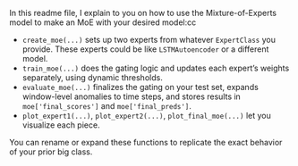 In this readme file, I explain to you on how to use the Mixture-of-Experts model to make an MoE with your desired model:cc




- `create_moe(...)` sets up two experts from whatever `ExpertClass` you provide. These experts could be like `LSTMAutoencoder` or a different model. 
- `train_moe(...)` does the gating logic and updates each expert’s weights separately, using dynamic thresholds.
- `evaluate_moe(...)` finalizes the gating on your test set, expands window-level anomalies to time steps, and stores results in `moe['final_scores']` and `moe['final_preds']`.
- `plot_expert1(...)`, `plot_expert2(...)`, `plot_final_moe(...)` let you visualize each piece.

You can rename or expand these functions to replicate the exact behavior of your prior big class.